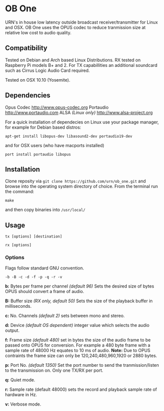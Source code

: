 OB One
======

URN's in house low latency outside broadcast receiver/transmitter for Linux and OSX. OB One uses the OPUS codec to reduce tranmission size at relative low cost to audio quality. 

## Compatibility

Tested on Debian and Arch based Linux Distributions. RX tested on Raspberry Pi models B+ and 2. For TX capabillities an additional soundcard such as Cirrus Logic Audio Card required.

Tested on OSX 10.10 (Yosemite).

## Dependencies
Opus Codec 			http://www.opus-codec.org
Portaudio 			http://www.portaudio.com
ALSA *(Linux only)*	http://www.alsa-project.org

For a quick installation of dependecies on Linux use your package manager, for example for Debian based distros:

`apt-get install libopus-dev libasound2-dev portaudio19-dev`

and for OSX users (who have macports installed)

`port install portaudio libopus`

## Installation 
Clone reposity via `git clone https://github.com/urn/ob_one.git` and browse into the operating system directory of choice. From the terminal run the command:

`make` 

and then copy binaries into `/usr/local/`

## Usage 
`tx [options] [destination]`

`rx [options]`

### Options
Flags follow standard GNU convention.

`-b -B -c -d -f -p -q -r -v`

**b:** Bytes per frame per channel *(default 96)* Sets the desired size of bytes OPUS should convert a frame of audio.

**B:** Buffer size *(RX only, default 50)* Sets the size of the playback buffer in milliseconds.

**c:** No. Channels *(default 2)* sets between mono and stereo.

**d:** Device *(default OS dependent)* integer value which selects the audio output.

**f:** Frame size *(default 480)* set in bytes the size of the audio frame to be passed onto OPUS for conversion. For example a 480 byte frame with a sample rate of 48000 Hz equates to 10 ms of audio. **Note:** Due to OPUS contraints the frame size can only be 120,240,480,960,1920 or 2880 bytes. 

**p:** Port No. *(default 1350)* Set the port number to send the tranmission/listen to the transmission on. Only one TX/RX per port.

**q:** Quiet mode.

**r:** Sample rate (default 48000) sets the record and playback sample rate of hardware in Hz.

**v:** Verbose mode. 

